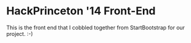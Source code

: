 HackPrinceton '14 Front-End
====
This is the front end that I cobbled together from StartBootstrap for our project.  :-)
